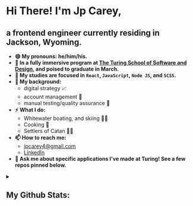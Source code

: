 # Hi There! I'm Jp Carey, 
## a frontend engineer currently residing in Jackson, Wyoming.
 
+ **😄 My pronouns: he/him/his.**
+ **🔭 In a fully immersive program at [The Turing School of Software and Design](https://frontend.turing.io/), and poised to graduate in March.** 
+ **🌱 My studies are focused in `React`, `JavaScript`, `Node JS`, and `SCSS`.**
+ **🧳 My background:**
    + digital strategy 📈
    + account management 🤝
    + manual testing/quality assurance 🔎
+ **⚡ What I do:**
    + Whitewater boating, and skiing 🛶🚠
    + Cooking 🥘
    + Settlers of Catan 🎲🎲
+ **📫 How to reach me:**
    + [jpcarey4@gmail.com](mailto:jpcarey4@gmail.com?)
    + [LinkedIn](https://www.linkedin.com/in/jpcareyiv/)
+ **💬 Ask me about specific applications I've made at Turing! See a few repos pinned below.**

<details>
 <summary><h2>My Github Stats:</h2></summary>
 
![JP's github stats](https://github-readme-stats.vercel.app/api?username=jaypeasee&show_icons=true&theme=dark&hide=stars)
![Top Langs](https://github-readme-stats.vercel.app/api/top-langs/?username=jaypeasee&layout=compact&theme=dark)
</details>
